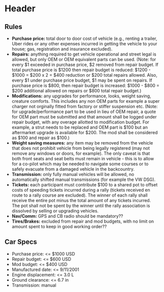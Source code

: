 <!-- TITLE: Rally Cars -->
<!-- SUBTITLE: A quick summary of Rally Cars -->

# Header

## Rules
* **Purchase price:** total door to door cost of vehicle (e.g., renting a trailer, Uber rides or any other expenses incurred in getting the vehicle to your house; gas, registration and insurance excluded).
* **Repairs:** anything required to get vehicle operational and street legal is allowed, but only OEM or OEM equivalent parts can be used. (Note: for every $1 exceeded in purchase price, $2 removed from repair budget. If total purchase price is $1200 then repair budget is reduced: $1200 - $1000 = $200 x 2 = $400 reduction or $200 total repairs allowed.  Also, every $1 under purchase price budget, $1 may be spent on repairs. If purchase price is $800, then repair budget is increased: $1000 - $800 = $200 additional allowed on repairs or $800 total repair budget.)
* **Modifications:** any upgrades for performance, looks, weight saving, creature comforts. This includes any non OEM parts for example a super charger not orginally fitted from factory or stiffer suspension etc.  (Note: for upgrade/performance part to be used in lieu of OEM repair, a quote for OEM part must be submitted and that amount shall be logged under repair budget, with any overage allotted to modification budget. For example, a strut needs to be replaced and OEM part is $100 but an aftermarket upgrade is available for $200.  The mod shall be considered as $100 and repair as $100.)
* **Weight saving measures:** any item may be removed from the vehicle that does not prohibit vehicle from being legally registered (may not remove any windows or doors, for example). The only caveat is that both front seats and seat belts must remain in vehicle - this is to allow for a co-pilot which may be needed to navigate some courses or to safely evacuate from a damaged vehicle in the backcountry.
* **Transmission:** only fully manual vehicles will be allowed, no automatically shifted manual transmissions (for example the VW DSG).
* **Tickets:** each participant must contribute $100 to a shared pot to offset costs of speeding tickets incurred during a rally (tickets received en route to a rally course are excluded). The winner of each rally shall receive the entire pot minus the total amount of any tickets incurred.  The pot shall not be spent by the winner until the rally association is dissolved by selling or upgrading vehicles.
* **Nav/Comm:** GPS and CB radio should be mandatory??
* **Tires/Brakes:** excluded from repair and mod budgets, with no limit on amount spent to keep in good working order??

## Car Specs
* Purchase price: <= $1000 USD
* Repair budget: <= $600 USD
* Mod budget: <= $400 USD
* Manufactured date: <= 9/11/2001
* Engine displacement: <= 3.0 L
* Ground clearance: <= 6.7 in
* Transmission: manual